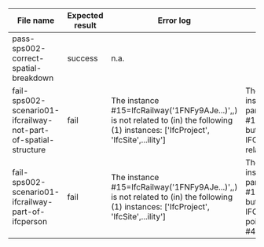 | File name                                                       | Expected result | Error log                                                                                                                                  | Description                                                                                                 |
|-----------------------------------------------------------------|-----------------|--------------------------------------------------------------------------------------------------------------------------------------------|-------------------------------------------------------------------------------------------------------------|
| pass-sps002-correct-spatial-breakdown                           | success         | n.a.                                                                                                                                       |                                                                                                             |
| fail-sps002-scenario01-ifcrailway-not-part-of-spatial-structure | fail            | The instance #15=IfcRailway('1FNFy9AJe...)',$,$) is not  related to (in) the following (1) instances: ['IfcProject', 'IfcSite',...ility']  | The #15=IfcRailway instance should be a part of #1=IFCPROJECT, but IFCRELAGGREGATES relation is not there   |
| fail-sps002-scenario01-ifcrailway-part-of-ifcperson             | fail            | The instance #15=IfcRailway('1FNFy9AJe...)',$,$) is not  related to (in) the following (1) instances: ['IfcProject', 'IfcSite',...ility']  | The #15=IfcRailway instance should be a part of #1=IFCPROJECT, but IFCRELAGGREGATES points to #4=IFCPERSON  |
